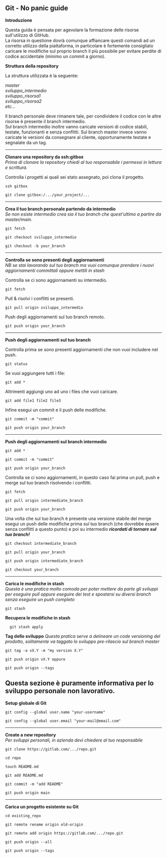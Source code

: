 

  
  

## Git - No panic guide

**Introduzione**

Questa guida è pensata per agevolare la formazione delle risorse sull'utilizzo di GitHub. <br/>
La risorsa in questione dovrà comunque affiancare questi comandi ad un corretto utilizzo della piattaforma, in particolare è fortemente consigliato
caricare le modifiche sul proprio branch il più possibile per evitare perdite di codice accidentale (minimo un commit a giorno).

**Struttura della repository**

La struttura utilizzata è la seguente:

*master<br/>*
*sviluppo_intermedio<br/>*
*sviluppo_risorsa1<br/>*
*sviluppo_risorsa2<br/>*
*etc...<br/>*

Il branch personale deve rimanere tale, per condividere il codice con le altre risorse è presente il branch intermedio.<br/>Sul branch intermedio inoltre vanno
caricate versioni di codice stabili, testate, funzionanti e senza conflitti.
Sul branch master invece vanno caricate le versioni da consegnare al cliente, opportunamente testate e segnalate da un tag.

----

**Clonare una repository da ssh:gitbox**                               
*Prima di clonare la repository chiedi al tuo responsabile i permessi in lettura e scrittura.*

Controlla i progetti ai quali sei stato assegnato, poi clona il progetto.
````
ssh gitbox

git clone gitbox:/.../your_project/...
````
----

**Crea il tuo branch personale partendo da intermedio**                            
*Se non esiste intermedio crea sia il tuo branch che quest'ultimo a partire da master/main.*


````
git fetch

git checkout sviluppo_intermedio

git checkout -b your_branch

````
----

**Controlla se sono presenti degli aggiornamenti**                                               
*NB se stai lavorando sul tuo branch ma vuoi comunque prendere i nuovi aggiornamenti committali oppure mettili in stash*


Controlla se ci sono aggiornamenti su intermedio.
````
git fetch 
````
Pull & risolvi i conflitti se presenti.
````
git pull origin sviluppo_intermedio
````
Push degli aggiornamenti sul tuo branch remoto.
````
git push origin your_branch
  ````

----
  

**Push degli aggiornamenti sul tuo branch**

Controlla prima se sono presenti aggiornamenti che non vuoi includere nel push. 
````
git status
````
Se vuoi aggiungere tutti i file:
````
git add *
````
Altrimenti aggiungi uno ad uno i files che vuoi caricare.
````
git add file1 file2 file3
````
Infine esegui un commit e il push delle modifiche.
````
git commit -m "commit"

git push origin your_branch
````

----
  

**Push degli aggiornamenti sul branch intermedio**

````
git add *

git commit -m "commit"

git push origin your_branch
````
Controlla se ci sono aggiornamenti, in questo caso fai prima un pull, push  e merge sul tuo branch risolvendo i conflitti.
````
git fetch

git pull origin intermediate_branch

git push origin your_branch
````
Una volta che sul tuo branch è presente una versione stabile del merge esegui un push delle modifiche prima sul tuo branch (che dovrebbe essere senza conflitti a questo punto) e poi su intermedio ***ricordati di tornare sul tuo branch!***
````
git checkout intermediate_branch 

git pull origin your_branch 

git push origin intermediate_branch 

git checkout your_branch
 ````

----

  

**Carica le modifiche in stash**  
*Questa è una pratica molto comoda per poter mettere da parte gli sviluppi per eseguire pull oppure eseguire dei test e spostarsi su diversi branch senza eseguire un push completo*
<br>
````
git stash
````
 
**Recupera le modifiche in stash**

````
  git stash apply
````

**Tag dello sviluppo**
*Questa pratica serve a delineare un code versioning del prodotto, solitamente va taggato lo sviluppo pre-rilascio sul branch master*
````
git tag -a vX.Y -m "my version X.Y"

git push origin vX.Y oppure

git push origin --tags
````


  

## Questa sezione è puramente informativa per lo sviluppo personale non lavorativo.

**Setup globale di Git**  
````
git config --global user.name "your-username"

git config --global user.email "your-mail@email.com"
````
  
----

  

**Create a new repository**  
*Per sviluppi personali, in azienda devi chiedere al tuo responsabile*
<br>
````
git clone https://gitlab.com/.../repo.git

cd repo

touch README.md

git add README.md

git commit -m "add README"

git push origin main

````

----

  

**Carica un progetto esistente su Git**
````
cd existing_repo

git remote rename origin old-origin

git remote add origin https://gitlab.com/.../repo.git

git push origin --all

git push origin --tags
````
